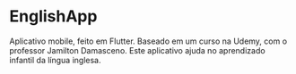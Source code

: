 # EnglishApp
Aplicativo mobile, feito em Flutter. Baseado em um curso na Udemy, com o professor Jamilton Damasceno. Este aplicativo ajuda no aprendizado infantil da língua inglesa.
